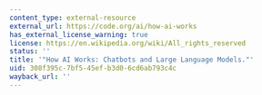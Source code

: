 ```yaml
---
content_type: external-resource
external_url: https://code.org/ai/how-ai-works
has_external_license_warning: true
license: https://en.wikipedia.org/wiki/All_rights_reserved
status: ''
title: '"How AI Works: Chatbots and Large Language Models."'
uid: 308f395c-7bf5-45ef-b3d0-6cd6ab793c4c
wayback_url: ''
---
```

